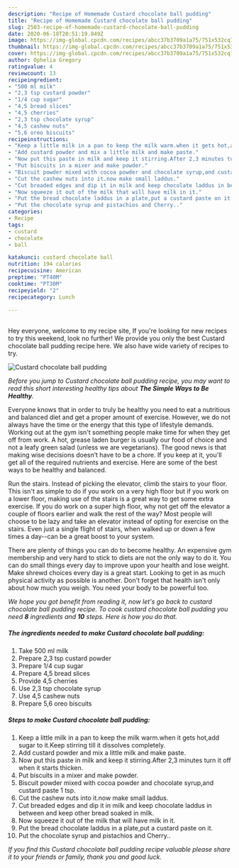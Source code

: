 ```yaml
---
description: "Recipe of Homemade Custard chocolate ball pudding"
title: "Recipe of Homemade Custard chocolate ball pudding"
slug: 2503-recipe-of-homemade-custard-chocolate-ball-pudding
date: 2020-06-18T20:51:19.849Z
image: https://img-global.cpcdn.com/recipes/abcc37b3709a1a75/751x532cq70/custard-chocolate-ball-pudding-recipe-main-photo.jpg
thumbnail: https://img-global.cpcdn.com/recipes/abcc37b3709a1a75/751x532cq70/custard-chocolate-ball-pudding-recipe-main-photo.jpg
cover: https://img-global.cpcdn.com/recipes/abcc37b3709a1a75/751x532cq70/custard-chocolate-ball-pudding-recipe-main-photo.jpg
author: Ophelia Gregory
ratingvalue: 4
reviewcount: 13
recipeingredient:
- "500 ml milk"
- "2,3 tsp custard powder"
- "1/4 cup sugar"
- "4,5 bread slices"
- "4,5 cherries"
- "2,3 tsp chocolate syrup"
- "4,5 cashew nuts"
- "5,6 oreo biscuits"
recipeinstructions:
- "Keep a little milk in a pan to keep the milk warm.when it gets hot,add sugar to it.Keep stirring till it dissolves completely."
- "Add custard powder and mix a little milk and make paste."
- "Now put this paste in milk and keep it stirring.After 2,3 minutes turn it off when it starts thicken."
- "Put biscuits in a mixer and make powder."
- "Biscuit powder mixed with cocoa powder and chocolate syrup,and custard paste 1 tsp."
- "Cut the cashew nuts into it.now make small laddus."
- "Cut breaded edges and dip it in milk and keep chocolate laddus in between and keep other bread soaked in milk."
- "Now squeeze it out of the milk that will have milk in it."
- "Put the bread chocolate laddus in a plate,put a custard paste on it."
- "Put the chocolate syrup and pistachios and Cherry.."
categories:
- Recipe
tags:
- custard
- chocolate
- ball

katakunci: custard chocolate ball 
nutrition: 194 calories
recipecuisine: American
preptime: "PT40M"
cooktime: "PT30M"
recipeyield: "2"
recipecategory: Lunch

---
```

<br>
Hey everyone, welcome to my recipe site, If you're looking for new recipes to try this weekend, look no further! We provide you only the best Custard chocolate ball pudding recipe here. We also have wide variety of recipes to try.
<br>


![Custard chocolate ball pudding](https://img-global.cpcdn.com/recipes/abcc37b3709a1a75/751x532cq70/custard-chocolate-ball-pudding-recipe-main-photo.jpg)

<i>Before you jump to Custard chocolate ball pudding recipe, you may want to read this short interesting healthy tips about <strong>The Simple Ways to Be Healthy</strong>.</i>

Everyone knows that in order to truly be healthy you need to eat a nutritious and balanced diet and get a proper amount of exercise. However, we do not always have the time or the energy that this type of lifestyle demands. Working out at the gym isn't something people make time for when they get off from work. A hot, grease laden burger is usually our food of choice and not a leafy green salad (unless we are vegetarians). The good news is that making wise decisions doesn’t have to be a chore. If you keep at it, you'll get all of the required nutrients and exercise. Here are some of the best ways to be healthy and balanced.

Run the stairs. Instead of picking the elevator, climb the stairs to your floor. This isn't as simple to do if you work on a very high floor but if you work on a lower floor, making use of the stairs is a great way to get some extra exercise. If you do work on a super high floor, why not get off the elevator a couple of floors earlier and walk the rest of the way? Most people will choose to be lazy and take an elevator instead of opting for exercise on the stairs. Even just a single flight of stairs, when walked up or down a few times a day--can be a great boost to your system. 

There are plenty of things you can do to become healthy. An expensive gym membership and very hard to stick to diets are not the only way to do it. You can do small things every day to improve upon your health and lose weight. Make shrewd choices every day is a great start. Looking to get in as much physical activity as possible is another. Don't forget that health isn't only about how much you weigh. You need your body to be powerful too. 


<i>We hope you got benefit from reading it, now let's go back to custard chocolate ball pudding recipe. To cook custard chocolate ball pudding you need <strong>8</strong> ingredients and <strong>10</strong> steps. Here is how you do that.
</i>

##### The ingredients needed to make Custard chocolate ball pudding:

1. Take 500 ml milk
1. Prepare 2,3 tsp custard powder
1. Prepare 1/4 cup sugar
1. Prepare 4,5 bread slices
1. Provide 4,5 cherries
1. Use 2,3 tsp chocolate syrup
1. Use 4,5 cashew nuts
1. Prepare 5,6 oreo biscuits


##### Steps to make Custard chocolate ball pudding:

1. Keep a little milk in a pan to keep the milk warm.when it gets hot,add sugar to it.Keep stirring till it dissolves completely.
1. Add custard powder and mix a little milk and make paste.
1. Now put this paste in milk and keep it stirring.After 2,3 minutes turn it off when it starts thicken.
1. Put biscuits in a mixer and make powder.
1. Biscuit powder mixed with cocoa powder and chocolate syrup,and custard paste 1 tsp.
1. Cut the cashew nuts into it.now make small laddus.
1. Cut breaded edges and dip it in milk and keep chocolate laddus in between and keep other bread soaked in milk.
1. Now squeeze it out of the milk that will have milk in it.
1. Put the bread chocolate laddus in a plate,put a custard paste on it.
1. Put the chocolate syrup and pistachios and Cherry..


<i>If you find this Custard chocolate ball pudding recipe valuable please share it to your friends or family, thank you and good luck.</i>
